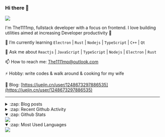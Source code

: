 ### Hi there 👋

![](https://komarev.com/ghpvc/?username=1111mp&color=green)

I'm The1111mp, fullstack developer with a focus on frontend. I love building utilities aimed at increasing Developer productivity 🙌

🌱 I’m currently learning `Electron` | `Rust` | `Nodejs` | `TypeScript` | `C++` | `Qt`

💬 Ask me about `Reactjs` | `JavaScript` | `TypeScript` | `Nodejs` | `Electron` | `Rust`

📫 How to reach me: <a href="mailto:The1111mp@outlook.com">The1111mp@outlook.com</a>

⚡ Hobby: write codes & walk around & cooking for my wife

📖 Blog: [https://juejin.cn/user/1248673297886535](https://juejin.cn/user/1248673297886535)

***

<details>
  <summary>:zap: Blog posts</summary>

  - [这里有从零开始构建现代化前端UI组件库所需要的一切](https://juejin.cn/post/7324011329883045915)
  - [使用 nvm-desktop 轻松安装和管理多个 node 版本](https://juejin.cn/post/7267791228872179727)
  - [Electron 中集成 SQLite3 数据库的最佳实践](https://juejin.cn/post/7202807471881306172)
  - [从0开发IM，单聊群聊在线离线消息以及消息的已读未读功能](https://juejin.cn/post/7202583557751865401)
  - [Electron（网页）中实现接近微信消息发送体验的消息输入框及界面](https://juejin.cn/post/7252505446396575781)
  - [Qt中基于QWebEngineView和QWebChannel实现与web的交互](https://juejin.cn/post/7238423148555501629)
</details>

<details>
  <summary>:zap: Recent Github Activity</summary>

  <!--START_SECTION:activity-->
1. 🗣 Commented on [#191](https://github.com/1111mp/nvm-desktop/issues/191#issuecomment-3124975980) in [1111mp/nvm-desktop](https://github.com/1111mp/nvm-desktop)
2. 🗣 Commented on [#190](https://github.com/1111mp/nvm-desktop/issues/190#issuecomment-3043441859) in [1111mp/nvm-desktop](https://github.com/1111mp/nvm-desktop)
3. 🗣 Commented on [#189](https://github.com/1111mp/nvm-desktop/pull/189#issuecomment-3018542265) in [1111mp/nvm-desktop](https://github.com/1111mp/nvm-desktop)
4. 🎉 Merged PR [#189](https://github.com/1111mp/nvm-desktop/pull/189) in [1111mp/nvm-desktop](https://github.com/1111mp/nvm-desktop)
5. 🗣 Commented on [#187](https://github.com/1111mp/nvm-desktop/issues/187#issuecomment-2934451378) in [1111mp/nvm-desktop](https://github.com/1111mp/nvm-desktop)
6. 🗣 Commented on [#187](https://github.com/1111mp/nvm-desktop/issues/187#issuecomment-2934318588) in [1111mp/nvm-desktop](https://github.com/1111mp/nvm-desktop)
7. 🗣 Commented on [#186](https://github.com/1111mp/nvm-desktop/issues/186#issuecomment-2926766533) in [1111mp/nvm-desktop](https://github.com/1111mp/nvm-desktop)
8. 🔒 Closed issue [#186](https://github.com/1111mp/nvm-desktop/issues/186) in [1111mp/nvm-desktop](https://github.com/1111mp/nvm-desktop)
9. 🗣 Commented on [#186](https://github.com/1111mp/nvm-desktop/issues/186#issuecomment-2926708419) in [1111mp/nvm-desktop](https://github.com/1111mp/nvm-desktop)
10. 🗣 Commented on [#186](https://github.com/1111mp/nvm-desktop/issues/186#issuecomment-2926679604) in [1111mp/nvm-desktop](https://github.com/1111mp/nvm-desktop)
  <!--END_SECTION:activity-->
</details>

<details open>
  <summary>:zap: Github Stats</summary>

  <img align="center" src="https://github-readme-stats-sigma-five.vercel.app/api?username=1111mp&show_icons=true&hide_border=true&theme=gruvbox" />
</details>

<details open>
  <summary>:zap: Most Used Languages</summary>

  <img align="center" src="https://github-readme-stats-sigma-five.vercel.app/api/top-langs/?username=1111mp&layout=compact&show_icons=true&hide_border=true&theme=gruvbox" />
</details>


<!--
**1111mp/1111mp** is a ✨ _special_ ✨ repository because its `README.md` (this file) appears on your GitHub profile.

Here are some ideas to get you started:

- 🔭 I’m currently working on ...
- 🌱 I’m currently learning ...
- 👯 I’m looking to collaborate on ...
- 🤔 I’m looking for help with ...
- 💬 Ask me about ...
- 📫 How to reach me: ...
- 😄 Pronouns: ...
- ⚡ Fun fact: ...
-->
